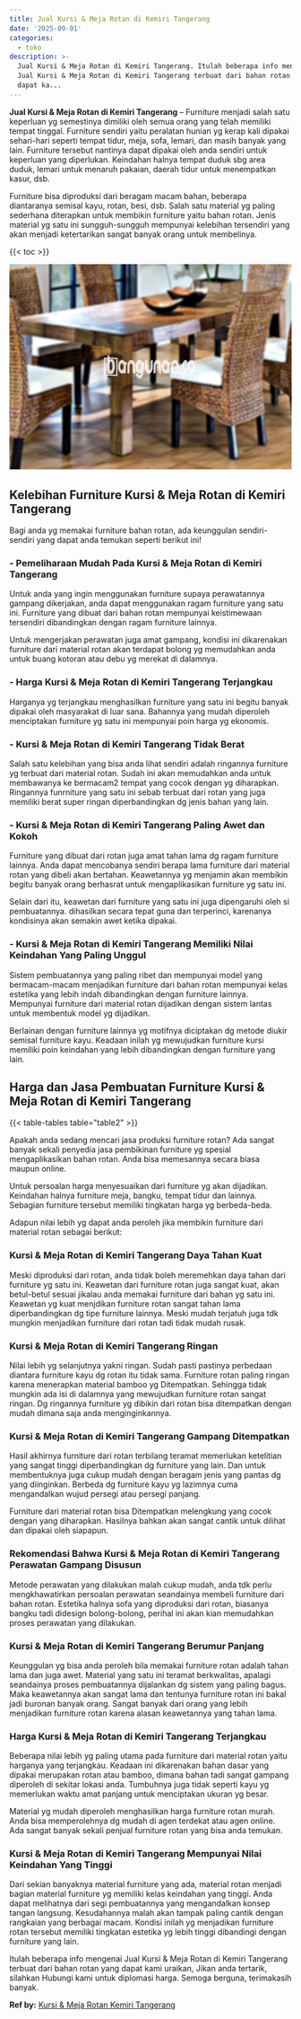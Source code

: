```yaml
---
title: Jual Kursi & Meja Rotan di Kemiri Tangerang
date: '2025-09-01'
categories:
  - toko
description: >-
  Jual Kursi & Meja Rotan di Kemiri Tangerang. Itulah beberapa info mengenai
  Jual Kursi & Meja Rotan di Kemiri Tangerang terbuat dari bahan rotan yang
  dapat ka...
---
```


**Jual Kursi & Meja Rotan di Kemiri Tangerang** – Furniture menjadi salah satu keperluan yg semestinya dimiliki oleh semua orang yang telah memiliki tempat tinggal. Furniture sendiri yaitu peralatan hunian yg kerap kali dipakai sehari-hari seperti tempat tidur, meja, sofa, lemari, dan masih banyak yang lain. Furniture tersebut nantinya dapat dipakai oleh anda sendiri untuk keperluan yang diperlukan. Keindahan halnya tempat duduk sbg area duduk, lemari untuk menaruh pakaian, daerah tidur untuk menempatkan kasur, dsb.

Furniture bisa diproduksi dari beragam macam bahan, beberapa diantaranya semisal kayu, rotan, besi, dsb. Salah satu material yg paling sederhana diterapkan untuk membikin furniture yaitu bahan rotan. Jenis material yg satu ini sungguh-sungguh mempunyai kelebihan tersendiri yang akan menjadi ketertarikan sangat banyak orang untuk membelinya.

{{< toc >}}

![Jual Kursi & Meja Rotan di Kemiri Tangerang](/images/kursi-meja-rotan-murah08.png)

## Kelebihan Furniture Kursi & Meja Rotan di Kemiri Tangerang

Bagi anda yg memakai furniture bahan rotan, ada keunggulan sendiri-sendiri yang dapat anda temukan seperti berikut ini!

### \- Pemeliharaan Mudah Pada Kursi & Meja Rotan di Kemiri Tangerang

Untuk anda yang ingin menggunakan furniture supaya perawatannya gampang dikerjakan, anda dapat menggunakan ragam furniture yang satu ini. Furniture yang dibuat dari bahan rotan mempunyai keistimewaan tersendiri dibandingkan dengan ragam furniture lainnya.

Untuk mengerjakan perawatan juga amat gampang, kondisi ini dikarenakan furniture dari material rotan akan terdapat bolong yg memudahkan anda untuk buang kotoran atau debu yg merekat di dalamnya.

### \- Harga Kursi & Meja Rotan di Kemiri Tangerang Terjangkau

Harganya yg terjangkau menghasilkan furniture yang satu ini begitu banyak dipakai oleh masyarakat di luar sana. Bahannya yang mudah diperoleh menciptakan furniture yg satu ini mempunyai poin harga yg ekonomis.

### \- Kursi & Meja Rotan di Kemiri Tangerang Tidak Berat

Salah satu kelebihan yang bisa anda lihat sendiri adalah ringannya furniture yg terbuat dari material rotan. Sudah ini akan memudahkan anda untuk membawanya ke bermacam2 tempat yang cocok dengan yg diharapkan. Ringannya funrniture yang satu ini sebab terbuat dari rotan yang juga memiliki berat super ringan diperbandingkan dg jenis bahan yang lain.

### \- Kursi & Meja Rotan di Kemiri Tangerang Paling Awet dan Kokoh

Furniture yang dibuat dari rotan juga amat tahan lama dg ragam furniture lainnya. Anda dapat mencobanya sendiri berapa lama furniture dari material rotan yang dibeli akan bertahan. Keawetannya yg menjamin akan membikin begitu banyak orang berhasrat untuk mengaplikasikan furniture yg satu ini.

Selain dari itu, keawetan dari furniture yang satu ini juga dipengaruhi oleh si pembuatannya. dihasilkan secara tepat guna dan terperinci, karenanya kondisinya akan semakin awet ketika dipakai.

### \- Kursi & Meja Rotan di Kemiri Tangerang Memiliki Nilai Keindahan Yang Paling Unggul

Sistem pembuatannya yang paling ribet dan mempunyai model yang bermacam-macam menjadikan furniture dari bahan rotan mempunyai kelas estetika yang lebih indah dibandingkan dengan furniture lainnya. Mempunyai furniture dari material rotan dijadikan dengan sistem lantas untuk membentuk model yg dijadikan.

Berlainan dengan furniture lainnya yg motifnya diciptakan dg metode diukir semisal furniture kayu. Keadaan inilah yg mewujudkan furniture kursi memiliki poin keindahan yang lebih dibandingkan dengan furniture yang lain.

## Harga dan Jasa Pembuatan Furniture Kursi & Meja Rotan di Kemiri Tangerang

{{< table-tables table="table2" >}}

Apakah anda sedang mencari jasa produksi furniture rotan? Ada sangat banyak sekali penyedia jasa pembikinan furniture yg spesial mengaplikasikan bahan rotan. Anda bisa memesannya secara biasa maupun online.

Untuk persoalan harga menyesuaikan dari furniture yg akan dijadikan. Keindahan halnya furniture meja, bangku, tempat tidur dan lainnya. Sebagian furniture tersebut memiliki tingkatan harga yg berbeda-beda.

Adapun nilai lebih yg dapat anda peroleh jika membikin furniture dari material rotan sebagai berikut:

### Kursi & Meja Rotan di Kemiri Tangerang Daya Tahan Kuat

Meski diproduksi dari rotan, anda tidak boleh meremehkan daya tahan dari furniture yg satu ini. Keawetan dari furniture rotan juga sangat kuat, akan betul-betul sesuai jikalau anda memakai furniture dari bahan yg satu ini. Keawetan yg kuat menjdikan furniture rotan sangat tahan lama diperbandingkan dg tipe furniture lainnya. Meski mudah terjatuh juga tdk mungkin menjadikan furniture dari rotan tadi tidak mudah rusak.

### Kursi & Meja Rotan di Kemiri Tangerang Ringan

Nilai lebih yg selanjutnya yakni ringan. Sudah pasti pastinya perbedaan diantara furniture kayu dg rotan itu tidak sama. Furniture rotan paling ringan karena menerapkan material bamboo yg Ditempatkan. Sehingga tidak mungkin ada isi di dalamnya yang mewujudkan furniture rotan sangat ringan. Dg ringannya furniture yg dibikin dari rotan bisa ditempatkan dengan mudah dimana saja anda menginginkannya.

### Kursi & Meja Rotan di Kemiri Tangerang Gampang Ditempatkan

Hasil akhirnya furniture dari rotan terbilang teramat memerlukan ketelitian yang sangat tinggi diperbandingkan dg furniture yang lain. Dan untuk membentuknya juga cukup mudah dengan beragam jenis yang pantas dg yang diinginkan. Berbeda dg furniture kayu yg lazimnya cuma mengandalkan wujud persegi atau persegi panjang.

Furniture dari material rotan bisa Ditempatkan melengkung yang cocok dengan yang diharapkan. Hasilnya bahkan akan sangat cantik untuk dilihat dan dipakai oleh siapapun.

### Rekomendasi Bahwa Kursi & Meja Rotan di Kemiri Tangerang Perawatan Gampang Disusun

Metode perawatan yang dilakukan malah cukup mudah, anda tdk perlu mengkhawatirkan persoalan perawatan seandainya membeli furniture dari bahan rotan. Estetika halnya sofa yang diproduksi dari rotan, biasanya bangku tadi didesign bolong-bolong, perihal ini akan kian memudahkan proses perawatan yang dilakukan.

### Kursi & Meja Rotan di Kemiri Tangerang Berumur Panjang

Keunggulan yg bisa anda peroleh bila memakai furniture rotan adalah tahan lama dan juga awet. Material yang satu ini teramat berkwalitas, apalagi seandainya proses pembuatannya dijalankan dg sistem yang paling bagus. Maka keawetannya akan sangat lama dan tentunya furniture rotan ini bakal jadi buronan banyak orang. Sangat banyak dari orang yang lebih menjadikan furniture rotan karena alasan keawetannya yang tahan lama.

### Harga Kursi & Meja Rotan di Kemiri Tangerang Terjangkau

Beberapa nilai lebih yg paling utama pada furniture dari material rotan yaitu harganya yang terjangkau. Keadaan ini dikarenakan bahan dasar yang dipakai merupakan rotan atau bamboo, dimana bahan tadi sangat gampang diperoleh di sekitar lokasi anda. Tumbuhnya juga tidak seperti kayu yg memerlukan waktu amat panjang untuk menciptakan ukuran yg besar.

Material yg mudah diperoleh menghasilkan harga furniture rotan murah. Anda bisa memperolehnya dg mudah di agen terdekat atau agen online. Ada sangat banyak sekali penjual furniture rotan yang bisa anda temukan.

### Kursi & Meja Rotan di Kemiri Tangerang Mempunyai Nilai Keindahan Yang Tinggi

Dari sekian banyaknya material furniture yang ada, material rotan menjadi bagian material furniture yg memiliki kelas keindahan yang tinggi. Anda dapat melihatnya dari segi pembuatannya yang mengandalkan konsep tangan langsung. Kesudahannya malah akan tampak paling cantik dengan rangkaian yang berbagai macam. Kondisi inilah yg menjadikan furniture rotan tersebut memiliki tingkatan estetika yg lebih tinggi dibandingi dengan furniture yang lain.

Itulah beberapa info mengenai Jual Kursi & Meja Rotan di Kemiri Tangerang terbuat dari bahan rotan yang dapat kami uraikan, Jikan anda tertarik, silahkan Hubungi kami untuk diplomasi harga. Semoga berguna, terimakasih banyak.

**Ref by:** [Kursi & Meja Rotan Kemiri Tangerang](https://id.wikipedia.org/wiki/Kursi)
